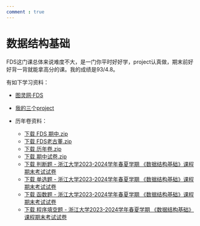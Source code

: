 ```yaml
---
comment : true
---
```


# 数据结构基础

FDS这门课总体来说难度不大，是一门你平时好好学，project认真做，期末前好好背一背就能拿高分的课。我的成绩是93/4.8。

有如下学习资料：

* [图灵网·FDS](https://zju-turing.github.io/TuringCourses/major_basic/data_structure/)

* [我的三个project](https://github.com/wildfire322/ZJU-FDS-Project2024)

* 历年卷资料：
    * <a href="https://starstone3_ori.github.io/smaterials/FDS 期中.zip" download="FDS 期中.zip">下载 FDS 期中.zip</a> 
    * <a href="https://starstone3_ori.github.io/smaterials/FDS老古董.zip" download="FDS老古董.zip">下载 FDS老古董.zip</a> 
    *  <a href="https://starstone3_ori.github.io/smaterials/历年卷.zip" download="历年卷.zip">下载 历年卷.zip</a> 
    * <a href="https://starstone3_ori.github.io/smaterials/期中试卷.zip" download="期中试卷.zip">下载 期中试卷.zip</a>
    * <a href="https://starstone3_ori.github.io/smaterials/判断题 - 浙江大学2023-2024学年春夏学期 《数据结构基础》课程期末考试试卷.pdf" download="判断题 - 浙江大学2023-2024学年春夏学期 《数据结构基础》课程期末考试试卷.pdf">下载 判断题 - 浙江大学2023-2024学年春夏学期 《数据结构基础》课程期末考试试卷</a>
    * <a href="https://starstone3_ori.github.io/smaterials/单选题 - 浙江大学2023-2024学年春夏学期 《数据结构基础》课程期末考试试卷.pdf" download="单选题 - 浙江大学2023-2024学年春夏学期 《数据结构基础》课程期末考试试卷.pdf">下载 单选题 - 浙江大学2023-2024学年春夏学期 《数据结构基础》课程期末考试试卷</a>
    * <a href="https://starstone3_ori.github.io/smaterials/6-1-1 Height of Binary Search Tree - 浙江大学2023-2024学年春夏学期 《数据结构基础》课程期末考试试卷.pdf" download="6-1-1 Height of Binary Search Tree - 浙江大学2023-2024学年春夏学期 《数据结构基础》课程期末考试试卷.pdf">下载 函数题 - 浙江大学2023-2024学年春夏学期 《数据结构基础》课程期末考试试卷</a>
    * <a href="https://starstone3_ori.github.io/smaterials/程序填空题 - 浙江大学2023-2024学年春夏学期 《数据结构基础》课程期末考试试卷.pdf" download="程序填空题 - 浙江大学2023-2024学年春夏学期 《数据结构基础》课程期末考试试卷.pdf">下载 程序填空题 - 浙江大学2023-2024学年春夏学期 《数据结构基础》课程期末考试试卷</a>